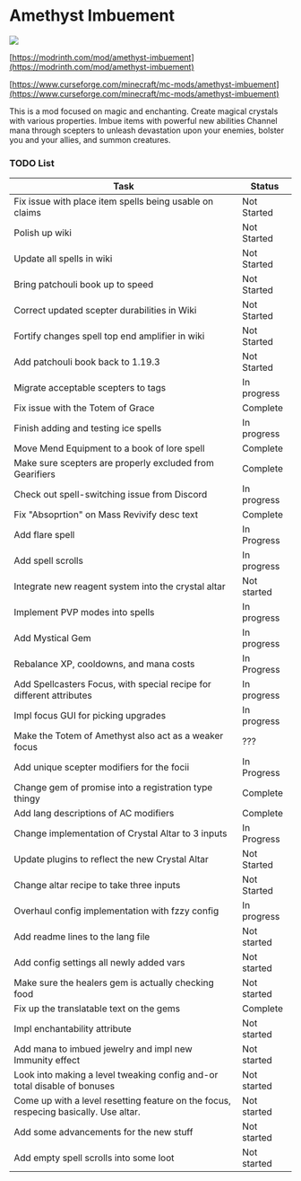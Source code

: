 # Amethyst Imbuement
<p align="left">
<a href="https://opensource.org/licenses/MIT"><img src="https://img.shields.io/badge/License-MIT-brightgreen.svg"></a>
</p>

[https://modrinth.com/mod/amethyst-imbuement](https://modrinth.com/mod/amethyst-imbuement)

[https://www.curseforge.com/minecraft/mc-mods/amethyst-imbuement](https://www.curseforge.com/minecraft/mc-mods/amethyst-imbuement)

This is a mod focused on magic and enchanting. 
Create magical crystals with various properties. 
Imbue items with powerful new abilities 
Channel mana through scepters to unleash devastation upon your enemies, bolster you and your allies, and summon creatures.

### TODO List
|Task|Status|
|----|------|
|Fix issue with place item spells being usable on claims|Not Started|
|Polish up wiki|Not Started|
|Update all spells in wiki|Not Started|
|Bring patchouli book up to speed|Not Started|
|Correct updated scepter durabilities in Wiki|Not Started|
|Fortify changes spell top end amplifier in wiki|Not Started|
|Add patchouli book back to 1.19.3|Not Started|
|Migrate acceptable scepters to tags|In progress|
|Fix issue with the Totem of Grace|Complete|
|Finish adding and testing ice spells|In progress|
|Move Mend Equipment to a book of lore spell|Complete|
|Make sure scepters are properly excluded from Gearifiers|Complete|
|Check out spell-switching issue from Discord|In progress|
|Fix "Absoprtion" on Mass Revivify desc text|Complete|
|Add flare spell|In Progress|
|Add spell scrolls|In progress|
|Integrate new reagent system into the crystal altar|Not started|
|Implement PVP modes into spells|In progress|
|Add Mystical Gem|In progress|
|Rebalance XP, cooldowns, and mana costs|In Progress|
|Add Spellcasters Focus, with special recipe for different attributes|In progress|
|Impl focus GUI for picking upgrades|In progress|
|Make the Totem of Amethyst also act as a weaker focus|???|
|Add unique scepter modifiers for the focii|In Progress|
|Change gem of promise into a registration type thingy|Complete|
|Add lang descriptions of AC modifiers|Complete|
|Change implementation of Crystal Altar to 3 inputs|In Progress|
|Update plugins to reflect the new Crystal Altar|Not Started|
|Change altar recipe to take three inputs|Not Started|
|Overhaul config implementation with fzzy config|In progress|
|Add readme lines to the lang file|Not started|
|Add config settings all newly added vars|Not started|
|Make sure the healers gem is actually checking food|Not started|
|Fix up the translatable text on the gems|Complete|
|Impl enchantability attribute|Not started|
|Add mana to imbued jewelry and impl new Immunity effect|Not started|
|Look into making a level tweaking config and-or total disable of bonuses|Not started|
|Come up with a level resetting feature on the focus, respecing basically. Use altar.|Not started|
|Add some advancements for the new stuff|Not started|
|Add empty spell scrolls into some loot|Not started|


